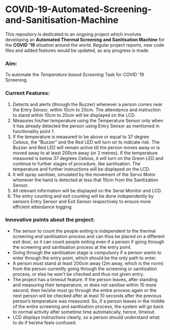 # COVID-19-Automated-Screening-and-Sanitisation-Machine

This repository is dedicated to an ongoing project which involves developing an **Automated Thermal Screening and Sanitisation Machine** for the **COVID '19** situation around the world.
Regular project reports, new code files and added features would be updated, as any progress is made.

### Aim: 
To automate the *Temperature based Screening* Task for COVID ‘19 Screening.

### Current Features:
1.	Detects and alerts (through the Buzzer) whenever a person comes near the Entry Sensor, within 10cm to 20cm.
The attendance and instruction to stand within 10cm to 20cm will be displayed on the LCD.
2.	Measures his/her temperature using the Temperature Sensor only when it has already detected the person using Entry Sensor as mentioned in functionality point 1.
3.	If the temperature is measured to be above or equal to 37 degree Celsius, the “Buzzer” and the Red LED will turn on to indicate risk. The Buzzer and Red LED will remain active till the person moves away or is moved away to at least 200cm away (or 2 metres).
If the temperature measured is below 37 degrees Celsius, it will turn on the Green LED and continue to further stages of procedure, like sanitisation.
The temperature and further instructions will be displayed on the LCD.
4.	It will spray sanitiser, simulated by the movement of the Servo Motor whenever the hand is detected at less that 10cm from the Sanitization Sensor.
5.	All relevant information will be displayed on the Serial Monitor and LCD.
6.	The entry counting and exit counting will be done independently by sensors Entry Sensor and Exit Sensor respectively to ensure more efficient attendance logging.

### Innovative points about the project:
-	The sensor to count the people exiting is independent to the thermal screening and sanitisation process and can thus be placed on a different exit door, so it can count people exiting even if a person if going through the screening and sanitisation process at the entry point.
-	Going through the sanitisation stage is compulsory if a person wants to enter through the entry point, which should be the only path to enter.
-	A person must stand at least 200cm away (2m away, which is the norm) from the person currently going through the screening or sanitisation process, or else he won’t be checked and thus not given entry.
-	The project has a timeout feature. If the person leaves, after standing and measuring their temperature, or does not sanitise within 10 more second, then he/she must go through the entire process again or the next person will be checked after at least 10 seconds after the previous person’s temperature was measured. So, if a person leaves in the middle of the entire screening and sanitisation process, the system will go back to normal activity after sometime time automatically, hence, timeout.
-	LCD displays instructions clearly, so a person should understand what to do if he/she feels confused.
